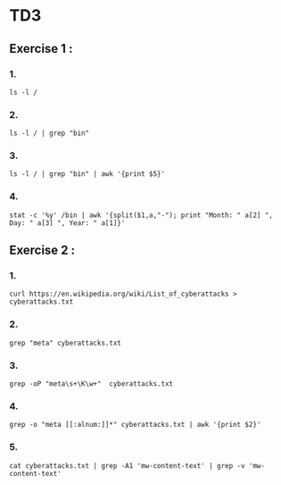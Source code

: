 # TD3
## Exercise 1 :

### 1.
```
ls -l /
```

### 2.
```
ls -l / | grep "bin"
```

### 3.
```
ls -l / | grep "bin" | awk '{print $5}'
```

### 4.
```
stat -c '%y' /bin | awk '{split($1,a,"-"); print "Month: " a[2] ", Day: " a[3] ", Year: " a[1]}'
```

## Exercise 2 :

### 1.
```
curl https://en.wikipedia.org/wiki/List_of_cyberattacks > cyberattacks.txt
```
### 2.
```
grep "meta" cyberattacks.txt
```
### 3.
```
grep -oP "meta\s+\K\w+"  cyberattacks.txt
```
### 4.
```
grep -o "meta [[:alnum:]]*" cyberattacks.txt | awk '{print $2}'
```
### 5.
```
cat cyberattacks.txt | grep -A1 'mw-content-text' | grep -v 'mw-content-text'
```
